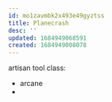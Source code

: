 ```yaml
---
id: mo1zavmbk2x493e49gyztss
title: Planecrash
desc: ''
updated: 1684949068591
created: 1684949008078
---
```


artisan tool class:
- arcane
-
